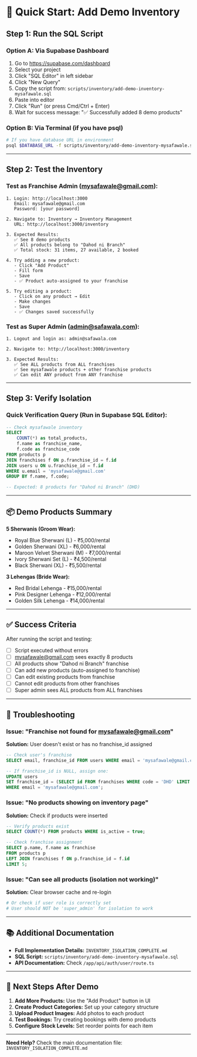 # 🚀 Quick Start: Add Demo Inventory

## Step 1: Run the SQL Script

### Option A: Via Supabase Dashboard
1. Go to https://supabase.com/dashboard
2. Select your project
3. Click "SQL Editor" in left sidebar
4. Click "New Query"
5. Copy the script from: `scripts/inventory/add-demo-inventory-mysafawale.sql`
6. Paste into editor
7. Click "Run" (or press Cmd/Ctrl + Enter)
8. Wait for success message: "✅ Successfully added 8 demo products"

### Option B: Via Terminal (if you have psql)
```bash
# If you have database URL in environment
psql $DATABASE_URL -f scripts/inventory/add-demo-inventory-mysafawale.sql
```

---

## Step 2: Test the Inventory

### Test as Franchise Admin (mysafawale@gmail.com):
```
1. Login: http://localhost:3000
   Email: mysafawale@gmail.com
   Password: [your password]

2. Navigate to: Inventory → Inventory Management
   URL: http://localhost:3000/inventory

3. Expected Results:
   ✅ See 8 demo products
   ✅ All products belong to "Dahod ni Branch"
   ✅ Total stock: 31 items, 27 available, 2 booked
   
4. Try adding a new product:
   - Click "Add Product"
   - Fill form
   - Save
   - ✅ Product auto-assigned to your franchise
   
5. Try editing a product:
   - Click on any product → Edit
   - Make changes
   - Save
   - ✅ Changes saved successfully
```

### Test as Super Admin (admin@safawala.com):
```
1. Logout and login as: admin@safawala.com

2. Navigate to: http://localhost:3000/inventory

3. Expected Results:
   ✅ See ALL products from ALL franchises
   ✅ See mysafawale products + other franchise products
   ✅ Can edit ANY product from ANY franchise
```

---

## Step 3: Verify Isolation

### Quick Verification Query (Run in Supabase SQL Editor):
```sql
-- Check mysafawale inventory
SELECT 
    COUNT(*) as total_products,
    f.name as franchise_name,
    f.code as franchise_code
FROM products p
JOIN franchises f ON p.franchise_id = f.id
JOIN users u ON u.franchise_id = f.id
WHERE u.email = 'mysafawale@gmail.com'
GROUP BY f.name, f.code;

-- Expected: 8 products for "Dahod ni Branch" (DHD)
```

---

## 📦 Demo Products Summary

**5 Sherwanis (Groom Wear):**
- Royal Blue Sherwani (L) - ₹5,000/rental
- Golden Sherwani (XL) - ₹6,000/rental
- Maroon Velvet Sherwani (M) - ₹7,000/rental
- Ivory Sherwani Set (L) - ₹4,500/rental
- Black Sherwani (XL) - ₹5,500/rental

**3 Lehengas (Bride Wear):**
- Red Bridal Lehenga - ₹15,000/rental
- Pink Designer Lehenga - ₹12,000/rental
- Golden Silk Lehenga - ₹14,000/rental

---

## ✅ Success Criteria

After running the script and testing:

- [ ] Script executed without errors
- [ ] mysafawale@gmail.com sees exactly 8 products
- [ ] All products show "Dahod ni Branch" franchise
- [ ] Can add new products (auto-assigned to franchise)
- [ ] Can edit existing products from franchise
- [ ] Cannot edit products from other franchises
- [ ] Super admin sees ALL products from ALL franchises

---

## 🔧 Troubleshooting

### Issue: "Franchise not found for mysafawale@gmail.com"
**Solution:** User doesn't exist or has no franchise_id assigned
```sql
-- Check user's franchise
SELECT email, franchise_id FROM users WHERE email = 'mysafawale@gmail.com';

-- If franchise_id is NULL, assign one:
UPDATE users 
SET franchise_id = (SELECT id FROM franchises WHERE code = 'DHD' LIMIT 1)
WHERE email = 'mysafawale@gmail.com';
```

### Issue: "No products showing on inventory page"
**Solution:** Check if products were inserted
```sql
-- Verify products exist
SELECT COUNT(*) FROM products WHERE is_active = true;

-- Check franchise assignment
SELECT p.name, f.name as franchise 
FROM products p 
LEFT JOIN franchises f ON p.franchise_id = f.id
LIMIT 5;
```

### Issue: "Can see all products (isolation not working)"
**Solution:** Clear browser cache and re-login
```bash
# Or check if user role is correctly set
# User should NOT be 'super_admin' for isolation to work
```

---

## 📚 Additional Documentation

- **Full Implementation Details:** `INVENTORY_ISOLATION_COMPLETE.md`
- **SQL Script:** `scripts/inventory/add-demo-inventory-mysafawale.sql`
- **API Documentation:** Check `/app/api/auth/user/route.ts`

---

## 🎯 Next Steps After Demo

1. **Add More Products:** Use the "Add Product" button in UI
2. **Create Product Categories:** Set up your category structure
3. **Upload Product Images:** Add photos to each product
4. **Test Bookings:** Try creating bookings with demo products
5. **Configure Stock Levels:** Set reorder points for each item

---

**Need Help?** Check the main documentation file: `INVENTORY_ISOLATION_COMPLETE.md`
